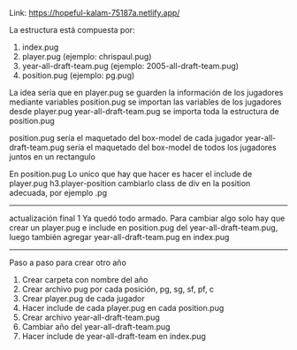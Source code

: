 Link: https://hopeful-kalam-75187a.netlify.app/

La estructura está compuesta por:
1. index.pug
2. player.pug (ejemplo: chrispaul.pug)
3. year-all-draft-team.pug (ejemplo: 2005-all-draft-team.pug)
4. position.pug (ejemplo: pg.pug)

La idea sería que en 
player.pug se guarden la información de los jugadores mediante variables
position.pug se importan las variables de los jugadores desde player.pug
year-all-draft-team.pug se importa toda la estructura de position.pug

position.pug sería el maquetado del box-model de cada jugador
year-all-draft-team.pug sería el maquetado del box-model de todos los jugadores juntos en un rectangulo

En position.pug
Lo unico que hay que hacer es hacer el include de player.pug
h3.player-position cambiarlo
class de div en la position adecuada, por ejemplo .pg

------------------------------------
actualización final 1
Ya quedó todo armado. Para cambiar algo solo hay que crear un player.pug e include en position.pug del year-all-draft-team.pug, luego también agregar year-all-draft-team.pug en index.pug

------------------------------------
Paso a paso para crear otro año
1. Crear carpeta con nombre del año
2. Crear archivo pug por cada posición, pg, sg, sf, pf, c
3. Crear player.pug de cada jugador
4. Hacer include de cada player.pug en cada position.pug
5. Crear archivo year-all-draft-team.pug
6. Cambiar año del year-all-draft-team.pug
7. Hacer include de year-all-draft-team en index.pug
